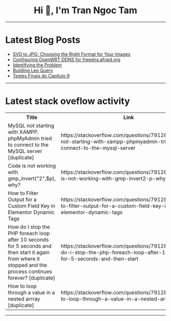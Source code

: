 <h1 align="center">Hi 👋, I'm Tran Ngoc Tam</h1>

---

# Latest Blog Posts 
<!-- BLOG-POST-LIST:START -->
- [SVG to JPG: Choosing the Right Format for Your Images](https://dev.to/smartdev72/svg-to-jpg-choosing-the-right-format-for-your-images-1khn)
- [Configuring OpenWRT DDNS for freedns.afraid.org](https://dev.to/hubschrauber/configuring-openwrt-ddns-for-freednsafraidorg-4caa)
- [Identifying the Problem](https://dev.to/steaks_96/identifying-the-problem-37na)
- [Building Leo Query](https://dev.to/steaks_96/building-leo-query-gm5)
- [Testes Finais do Capítulo 9](https://dev.to/devsjavagirls/testes-finais-do-capitulo-9-7fb)
<!-- BLOG-POST-LIST:END -->

---

# Latest stack oveflow activity
<table>
  <tr><th>Title</th><th>Link</th></tr>
  <!-- STACKOVERFLOW:START --><tr><td>MySQL not starting with XAMPP. phpMyAdmin tried to connect to the MySQL server [duplicate]</td><td>https://stackoverflow.com/questions/79128904/mysql-not-starting-with-xampp-phpmyadmin-tried-to-connect-to-the-mysql-server</td></tr><tr><td>Code is not working with gmp_invert&lpar;&quot;2&quot;,$p&rpar;, why?</td><td>https://stackoverflow.com/questions/79128859/code-is-not-working-with-gmp-invert2-p-why</td></tr><tr><td>How to Filter Output for a Custom Field Key in Elementor Dynamic Tags</td><td>https://stackoverflow.com/questions/79128814/how-to-filter-output-for-a-custom-field-key-in-elementor-dynamic-tags</td></tr><tr><td>How do I stop the PHP foreach loop after 10 seconds for 5 seconds and then start it again from where it stopped and the process continues forever? [duplicate]</td><td>https://stackoverflow.com/questions/79128772/how-do-i-stop-the-php-foreach-loop-after-10-seconds-for-5-seconds-and-then-start</td></tr><tr><td>How to loop through a value in a nested arrray [duplicate]</td><td>https://stackoverflow.com/questions/79128742/how-to-loop-through-a-value-in-a-nested-arrray</td></tr><!-- STACKOVERFLOW:END -->
</table>

---


